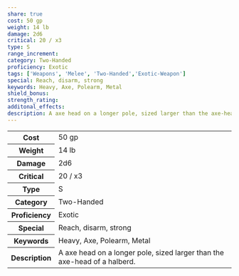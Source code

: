 ```yaml
---
share: true
cost: 50 gp
weight: 14 lb
damage: 2d6
critical: 20 / x3
type: S
range_increment: 
category: Two-Handed
proficiency: Exotic
tags: ['Weapons', 'Melee', 'Two-Handed','Exotic-Weapon']
special: Reach, disarm, strong
keywords: Heavy, Axe, Polearm, Metal
shield_bonus: 
strength_rating: 
additonal_effects: 
description: A axe head on a longer pole, sized larger than the axe-head of a halberd.
---
```

<p><span style="overflow-x: auto;"><table><tbody><tr><th>Cost</th><td>50 gp</td></tr><tr><th>Weight</th><td>14 lb</td></tr><tr><th>Damage</th><td>2d6</td></tr><tr><th>Critical</th><td>20 / x3</td></tr><tr><th>Type</th><td>S</td></tr><tr><th>Category</th><td>Two-Handed</td></tr><tr><th>Proficiency</th><td>Exotic</td></tr><tr><th>Special</th><td>Reach, disarm, strong</td></tr><tr><th>Keywords</th><td>Heavy, Axe, Polearm, Metal</td></tr><tr><th>Description</th><td>A axe head on a longer pole, sized larger than the axe-head of a halberd.</td></tr></tbody></table></span></p>